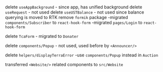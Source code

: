 delete `useAppBackground` - since app, has unified background
delete `useRequest` - not used
delete `useUSTBalance` - not used since balance querying is moved to RTK
remove `formik` package
-migrated `components/Subscriber` to `react-hook-form`
-migrated `pages/Login` to `react-hook-form`

delete `TcaForm` - migrated to `Donater`

delete `components/Popup` - not used, used before by `<Announcer/>`

delete `helpers/displayTerraError`
-use `components/Popup` instead in `Auction`

transferred `<Website/>` related components to `src/Website`
